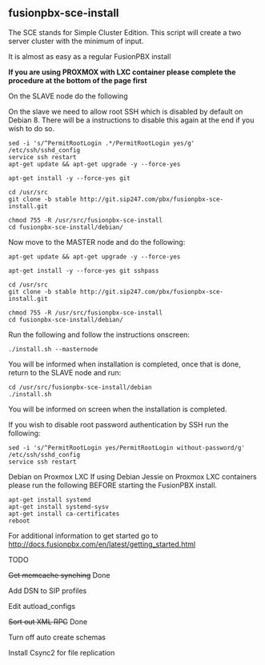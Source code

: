 fusionpbx-sce-install
--------------------------------------
The SCE stands for Simple Cluster Edition. This script will create a two server cluster with the minimum of input.

It is almost as easy as a regular FusionPBX install


**If you are using PROXMOX with LXC container please complete the procedure at the bottom of the page first**


On the SLAVE node do the following

On the slave we need to allow root SSH which is disabled by default on Debian 8. There will be a instructions to disable this again at the end if you wish to do so.

```
sed -i 's/^PermitRootLogin .*/PermitRootLogin yes/g' /etc/ssh/sshd_config
service ssh restart
apt-get update && apt-get upgrade -y --force-yes

apt-get install -y --force-yes git

cd /usr/src
git clone -b stable http://git.sip247.com/pbx/fusionpbx-sce-install.git

chmod 755 -R /usr/src/fusionpbx-sce-install
cd fusionpbx-sce-install/debian/
```
Now move to the MASTER node and do the following:

```
apt-get update && apt-get upgrade -y --force-yes

apt-get install -y --force-yes git sshpass

cd /usr/src
git clone -b stable http://git.sip247.com/pbx/fusionpbx-sce-install.git

chmod 755 -R /usr/src/fusionpbx-sce-install
cd fusionpbx-sce-install/debian/
```

Run the following and follow the instructions onscreen:
```
./install.sh --masternode
```

You will be informed when installation is completed, once that is done, return to the SLAVE node and run:

```
cd /usr/src/fusionpbx-sce-install/debian
./install.sh
```

You will be informed on screen when the installation is completed.

If you wish to disable root password authentication by SSH run the following:
```
sed -i 's/^PermitRootLogin yes/PermitRootLogin without-password/g' /etc/ssh/sshd_config
service ssh restart
```
Debian on Proxmox LXC 
If using Debian Jessie on Proxmox LXC containers please run the following BEFORE starting the FusionPBX install. 

```apt-get update && apt-get upgrade
apt-get install systemd
apt-get install systemd-sysv
apt-get install ca-certificates
reboot
```
For additional information to get started go to http://docs.fusionpbx.com/en/latest/getting_started.html 

TODO

~~Get memcache synching~~ Done

Add DSN to SIP profiles

Edit autload_configs

~~Sort out XML RPC~~ Done

Turn off auto create schemas

Install Csync2 for file replication



